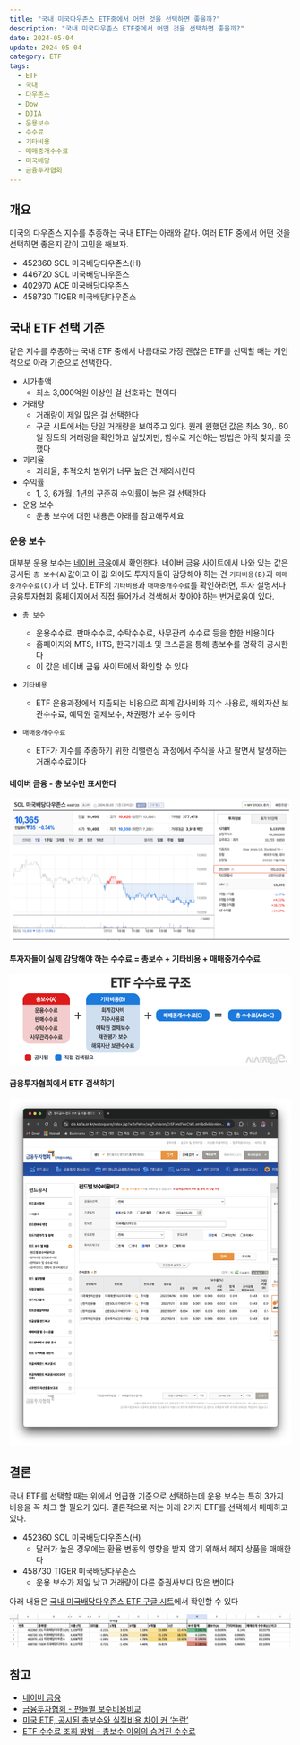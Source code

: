 ```yaml
---
title: "국내 미국다우존스 ETF중에서 어떤 것을 선택하면 좋을까?"
description: "국내 미국다우존스 ETF중에서 어떤 것을 선택하면 좋을까?"
date: 2024-05-04
update: 2024-05-04
category: ETF
tags:
  - ETF
  - 국내
  - 다우존스
  - Dow
  - DJIA
  - 운용보수
  - 수수료
  - 기타비용
  - 매매중개수수료
  - 미국배당
  - 금융투자협회
---
```



## 개요

미국의 다우존스 지수를 추종하는 국내 ETF는 아래와 같다. 여러 ETF 중에서 어떤 것을 선택하면 좋은지 같이 고민을 해보자.

- 452360	SOL 미국배당다우존스(H)
- 446720	SOL 미국배당다우존스
- 402970	ACE 미국배당다우존스
- 458730	TIGER 미국배당다우존스

## 국내 ETF 선택 기준

같은 지수를 추종하는 국내 ETF 중에서 나름대로 가장 괜찮은 ETF를 선택할 때는 개인적으로 아래 기준으로 선택한다.

- 시가총액
    - 최소 3,000억원 이상인 걸 선호하는 편이다
- 거래량
    - 거래량이 제일 많은 걸 선택한다
    - 구글 시트에서는 당일 거래량을 보여주고 있다. 원래 원했던 값은 최소 30,. 60일 정도의 거래량을 확인하고 싶었지만, 함수로 계산하는 방법은 아직 찾지를 못했다
- 괴리율
    - 괴리율, 추적오차 범위가 너무 높은 건 제외시킨다
- 수익률
    - 1, 3, 6개월, 1년의 꾸준히 수익률이 높은 걸 선택한다
- 운용 보수
    - 운용 보수에 대한 내용은 아래를 참고해주세요

### 운용 보수

대부분 운용 보수는 [네이버 금융](https://finance.naver.com/item/main.naver?code=446720)에서 확인한다. 네이버 금융 사이트에서 나와 있는 값은 공시된 `총 보수(A)`값이고 이 값 외에도 투자자들이 감당해야 하는 건  `기타비용(B)`과 `매매중개수수료(C)`가 더 있다. ETF의 `기타비용`과 `매매중개수수료`를 확인하려면, 투자 설명서나 금융투자협회 홈페이지에서 직접 들어가서 검색해서 찾아야 하는 번거로움이 있다.

- `총 보수`
    - 운용수수료, 판매수수료, 수탁수수료, 사무관리 수수료 등을 합한 비용이다
    - 홈페이지와 MTS, HTS, 한국거래소 및 코스콤을 통해 총보수를 명확히 공시한다
    - 이 값은 네이버 금융 사이트에서 확인할 수 있다

- `기타비용`
    - ETF 운용과정에서 지출되는 비용으로 회계 감사비와 지수 사용료, 해외자산 보관수수료, 예탁원 결제보수, 채권평가 보수 등이다

- `매매중개수수료`
    - ETF가 지수를 추종하기 위한 리밸런싱 과정에서 주식을 사고 팔면서 발생하는 거래수수료이다


#### 네이버 금융 - 총 보수만 표시한다

![네이버 금융](image-20240504153358012.png)

#### 투자자들이 실제 감당해야 하는 수수료 = 총보수 + 기타비용 + 매매중개수수료

![ETF 수수료 구조](image-20240504153414096.png)

#### 금융투자협회에서 ETF 검색하기

![금융투자협회 - 펀드별 보수비용비교](image-20240504153428700.png)

## 결론

국내 ETF를 선택할 때는 위에서 언급한 기준으로 선택하는데 운용 보수는 특히 3가지 비용을 꼭 체크 할 필요가 있다. 결론적으로 저는 아래 2가지 ETF를 선택해서 매매하고 있다.

- 452360	SOL 미국배당다우존스(H)
    - 달러가 높은 경우에는 환율 변동의 영향을 받지 않기 위해서 헤지 상품을 매매한다
- 458730	TIGER 미국배당다우존스
    - 운용 보수가 제일 낮고 거래량이 다른 증권사보다 많은 변이다

아래 내용은 [국내 미국배당다우존스 ETF 구글 시트](https://docs.google.com/spreadsheets/d/11kbUc6UClddhaStg6biPkQhFeC8ssGRITeYg1ZDxu8s/edit?usp=sharing)에서 확인할 수 있다

![국내 미국배당다우존스 ETF 비교](image-20240504153436198.png)

## 참고

- [네이버 금융](https://finance.naver.com/search/searchList.naver?query=%B9%CC%B1%B9%B9%E8%B4%E7%B4%D9%BF%EC%C1%B8%BD%BA)
- [금융투자협회 - 펀들별 보수비용비교](https://dis.kofia.or.kr/websquare/index.jsp?w2xPath=/wq/fundann/DISFundFeeCMS.xml&divisionId=MDIS01005001000000&serviceId=SDIS01005001000)
- [미국 ETF, 공시된 총보수와 실질비용 차이 커 ‘논란’](https://www.sisajournal-e.com/news/articleView.html?idxno=300302)
- [ETF 수수료 조회 방법 – 총보수 이외의 숨겨진 수수료](https://toalmotexit.com/etf/compare-etf-fees/)